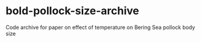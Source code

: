 # bold-pollock-size-archive
Code archive for paper on effect of temperature on Bering Sea pollock body size
